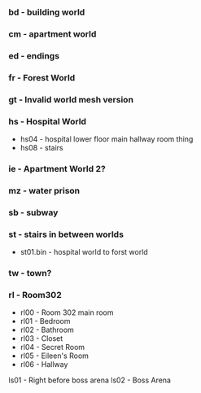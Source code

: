 ### bd - building world
### cm - apartment world
### ed - endings
### fr - Forest World
### gt - Invalid world mesh version
### hs - Hospital World
* hs04 - hospital lower floor main hallway room thing
* hs08 - stairs
### ie - Apartment World 2?
### mz - water prison
### sb - subway
### st - stairs in between worlds
* st01.bin - hospital world to forst world
### tw - town?



### rl - Room302
* rl00 - Room 302 main room
* rl01 - Bedroom
* rl02 - Bathroom
* rl03 - Closet
* rl04 - Secret Room
* rl05 - Eileen's Room
* rl06 - Hallway

ls01 - Right before boss arena
ls02 - Boss Arena
